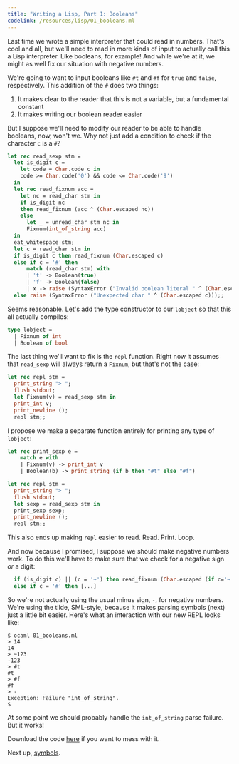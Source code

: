 ```yaml
---
title: "Writing a Lisp, Part 1: Booleans"
codelink: /resources/lisp/01_booleans.ml
---
```


Last time we wrote a simple interpreter that could read in numbers. That's cool
and all, but we'll need to read in more kinds of input to actually call this a
Lisp interpreter. Like booleans, for example! And while we're at it, we might
as well fix our situation with negative numbers.

We're going to want to input booleans like `#t` and `#f` for `true` and
`false`, respectively. This addition of the `#` does two things:

1. It makes clear to the reader that this is not a variable, but a fundamental
   constant
2. It makes writing our boolean reader easier

But I suppose we'll need to modify our reader to be able to handle booleans,
now, won't we. Why not just add a condition to check if the character `c` is a
`#`?

```ocaml
let rec read_sexp stm =
  let is_digit c =
    let code = Char.code c in
    code >= Char.code('0') && code <= Char.code('9')
  in
  let rec read_fixnum acc =
    let nc = read_char stm in
    if is_digit nc
    then read_fixnum (acc ^ (Char.escaped nc))
    else
      let _ = unread_char stm nc in
      Fixnum(int_of_string acc)
  in
  eat_whitespace stm;
  let c = read_char stm in
  if is_digit c then read_fixnum (Char.escaped c)
  else if c = '#' then
      match (read_char stm) with
      | 't' -> Boolean(true)
      | 'f' -> Boolean(false)
      | x -> raise (SyntaxError ("Invalid boolean literal " ^ (Char.escaped x)))
  else raise (SyntaxError ("Unexpected char " ^ (Char.escaped c)));;
```

Seems reasonable. Let's add the type constructor to our `lobject` so that this
all actually compiles:

```ocaml
type lobject =
  | Fixnum of int
  | Boolean of bool
```

The last thing we'll want to fix is the `repl` function. Right now it assumes
that `read_sexp` will always return a `Fixnum`, but that's not the case:

```ocaml
let rec repl stm =
  print_string "> ";
  flush stdout;
  let Fixnum(v) = read_sexp stm in
  print_int v;
  print_newline ();
  repl stm;;
```

I propose we make a separate function entirely for printing any type of
`lobject`:

```ocaml
let rec print_sexp e =
    match e with
    | Fixnum(v) -> print_int v
    | Boolean(b) -> print_string (if b then "#t" else "#f")

let rec repl stm =
  print_string "> ";
  flush stdout;
  let sexp = read_sexp stm in
  print_sexp sexp;
  print_newline ();
  repl stm;;
```

This also ends up making `repl` easier to read. Read. Print. Loop.

And now because I promised, I suppose we should make negative numbers work. To
do this we'll have to make sure that we check for a negative sign *or* a
digit:

```ocaml
  if (is_digit c) || (c = '~') then read_fixnum (Char.escaped (if c='~' then '-' else c))
  else if c = '#' then [...]
```

So we're not actually using the usual minus sign, `-`, for negative numbers.
We're using the tilde, SML-style, because it makes parsing symbols (next) just
a little bit easier. Here's what an interaction with our new REPL looks like:

```
$ ocaml 01_booleans.ml
> 14
14
> ~123
-123
> #t
#t
> #f
#f
> -
Exception: Failure "int_of_string".
$
```

At some point we should probably handle the `int_of_string` parse failure. But
it works!

Download the code <a href="{{ page.codelink }}">here</a> if you want to mess
with it.

Next up, <a href="../02_symbols/">symbols</a>.
